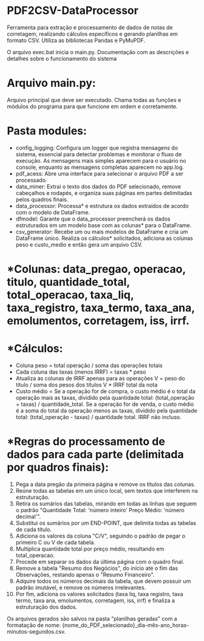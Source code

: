 # PDF2CSV-DataProcessor
Ferramenta para extração e processamento de dados de notas de corretagem, realizando cálculos específicos e gerando planilhas em formato CSV. Utiliza as bibliotecas Pandas e PyMuPDF.

O arquivo exec.bat inicia o main.py.
Documentação com as descrições e detalhes sobre o funcionamento do sistema

# Arquivo main.py:
Arquivo principal que deve ser executado. Chama todas as funções e módulos do programa para que funcione em ordem e corretamente.

# Pasta modules:
- config_logging: Configura um logger que registra mensagens do sistema, essencial para detectar problemas e monitorar o fluxo de execução. As mensagens mais simples aparecem para o usuário no console, enquanto as mensagens completas aparecem no app.log.
- pdf_acess: Abre uma interface para selecionar o arquivo PDF a ser processado.
- data_miner: Extrai o texto dos dados do PDF selecionado, remove cabeçalhos e rodapés, e organiza suas páginas em partes delimitadas pelos quadros finais.
- data_processor: Processa* e estrutura os dados extraídos de acordo com o modelo de DataFrame.
- dfmodel: Garante que o data_processor preencherá os dados estruturados em um modelo base com as colunas* para o DataFrame.
- csv_generator: Recebe um ou mais modelos de DataFrame e cria um DataFrame único. Realiza os cálculos* solicitados, adiciona as colunas peso e custo_medio e então gera um arquivo CSV.

# *Colunas: data_pregao, operacao, titulo, quantidade_total, total_operacao, taxa_liq, taxa_registro, taxa_termo, taxa_ana, emolumentos, corretagem, iss, irrf.

# *Cálculos:
- Coluna peso = total operação / soma das operações totais
- Cada coluna das taxas (menos IRRF) = taxas * peso
- Atualiza as colunas de IRRF apenas para as operações V = peso do título / soma dos pesos dos títulos V * IRRF total da nota
- Custo médio = Se a operação for de compra, o custo médio é o total da operação mais as taxas, dividido pela quantidade total: (total_operação + taxas) / quantidade_total. Se a operação for de venda, o custo médio é a soma do total da operação menos as taxas, dividido pela quantidade total: (total_operação - taxas) / quantidade total. IRRF não incluso.

# *Regras do processamento de dados para cada parte (delimitada por quadros finais):
1. Pega a data pregão da primeira página e remove os títulos das colunas.
2. Reúne todas as tabelas em um único local, sem textos que interferem na estruturação.
3. Retira os sumários das tabelas, mirando em todas as linhas que seguem o padrão "Quantidade Total: 'número inteiro' Preço Médio: 'número decimal'".
5. Substitui os sumários por um END-POINT, que delimita todas as tabelas de cada título.
6. Adiciona os valores da coluna "C/V", seguindo o padrão de pegar o primeiro C ou V de cada tabela.
7. Multiplica quantidade total por preço médio, resultando em total_operacao.
8. Procede em separar os dados da última página com o quadro final.
9. Remove a tabela "Resumo dos Negócios", do início até o fim das Observações, restando apenas o "Resumo Financeiro".
10. Adquire todos os números decimais da tabela, que devem possuir um padrão imutável, e remove os números irrelevantes.
11. Por fim, adiciona os valores solicitados (taxa liq, taxa registro, taxa termo, taxa ana, emolumentos, corretagem, iss, irrf) e finaliza a estruturação dos dados.

Os arquivos gerados são salvos na pasta "planilhas geradas" com a formatação de nome: {nome_do_PDF_selecionado}_dia-mês-ano_horas-minutos-segundos.csv.

